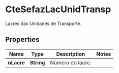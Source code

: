 

# CteSefazLacUnidTransp

Lacres das Unidades de Transporte.

## Properties

| Name | Type | Description | Notes |
|------------ | ------------- | ------------- | -------------|
|**nLacre** | **String** | Número do lacre. |  |



